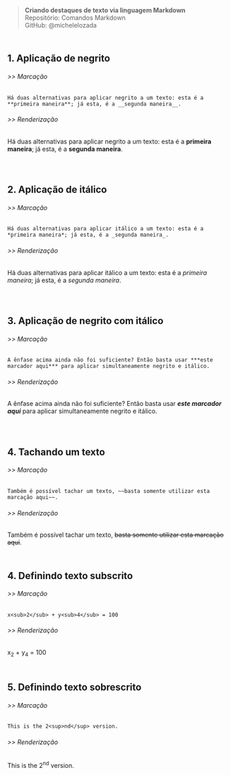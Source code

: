 > **Criando destaques de texto via linguagem Markdown**    
> Repositório: Comandos Markdown  
> GitHub: @michelelozada
&nbsp;
     
&nbsp;     
**1. Aplicação de negrito**  
---
###### >> Marcação      
`Há duas alternativas para aplicar negrito a um texto: esta é a **primeira maneira**; já esta, é a __segunda maneira__.`  

###### >> Renderização   
Há duas alternativas para aplicar negrito a um texto: esta é a **primeira maneira**; já esta, é a __segunda maneira__.    
&nbsp;
     
&nbsp;    
**2. Aplicação de itálico**  
---
###### >> Marcação 
`Há duas alternativas para aplicar itálico a um texto: esta é a *primeira maneira*; já esta, é a _segunda maneira_.`

###### >> Renderização
Há duas alternativas para aplicar itálico a um texto: esta é a *primeira maneira*; já esta, é a _segunda maneira_.    
&nbsp;
     
&nbsp;    
**3. Aplicação de negrito com itálico**  
---
###### >> Marcação 
`A ênfase acima ainda não foi suficiente? Então basta usar ***este marcador aqui*** para aplicar simultaneamente negrito e itálico.`

###### >> Renderização 
A ênfase acima ainda não foi suficiente? Então basta usar ***este marcador aqui*** para aplicar simultaneamente negrito e itálico.    
&nbsp;
     
&nbsp;    
**4. Tachando um texto**  
---
###### >> Marcação  
`Também é possível tachar um texto, ~~basta somente utilizar esta marcação aqui~~.`

###### >> Renderização 
Também é possível tachar um texto, ~~basta somente utilizar esta marcação aqui~~.
&nbsp;
     
&nbsp;    
**4. Definindo texto subscrito**  
---
###### >> Marcação  
`x<sub>2</sub> + y<sub>4</sub> = 100`

###### >> Renderização 
x<sub>2</sub> + y<sub>4</sub> = 100
&nbsp;
     
&nbsp;    
**5. Definindo texto sobrescrito**  
---
###### >> Marcação  
`This is the 2<sup>nd</sup> version.`

###### >> Renderização 
This is the 2<sup>nd</sup> version.